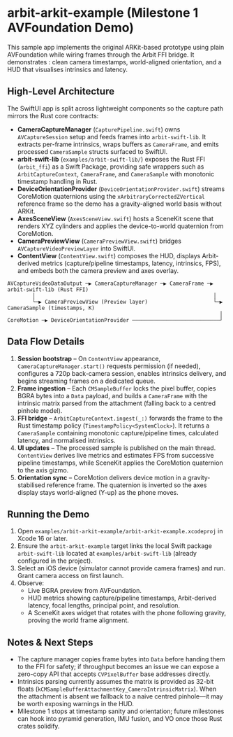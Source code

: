 # arbit-arkit-example (Milestone 1 AVFoundation Demo)

This sample app implements the original ARKit-based prototype using plain AVFoundation while wiring frames through the Arbit FFI bridge. It demonstrates : clean camera timestamps, world-aligned orientation, and a HUD that visualises intrinsics and latency.

## High-Level Architecture

The SwiftUI app is split across lightweight components so the capture path mirrors the Rust core contracts:

- **CameraCaptureManager** (`CapturePipeline.swift`) owns `AVCaptureSession` setup and feeds frames into `arbit-swift-lib`. It extracts per-frame intrinsics, wraps buffers as `CameraFrame`, and emits processed `CameraSample` structs surfaced to SwiftUI.
- **arbit-swift-lib** (`examples/arbit-swift-lib/`) exposes the Rust FFI (`arbit_ffi`) as a Swift Package, providing safe wrappers such as `ArbitCaptureContext`, `CameraFrame`, and `CameraSample` with monotonic timestamp handling in Rust.
- **DeviceOrientationProvider** (`DeviceOrientationProvider.swift`) streams CoreMotion quaternions using the `xArbitraryCorrectedZVertical` reference frame so the demo has a gravity-aligned world basis without ARKit.
- **AxesSceneView** (`AxesSceneView.swift`) hosts a SceneKit scene that renders XYZ cylinders and applies the device-to-world quaternion from CoreMotion.
- **CameraPreviewView** (`CameraPreviewView.swift`) bridges `AVCaptureVideoPreviewLayer` into SwiftUI.
- **ContentView** (`ContentView.swift`) composes the HUD, displays Arbit-derived metrics (capture/pipeline timestamps, latency, intrinsics, FPS), and embeds both the camera preview and axes overlay.

```
AVCaptureVideoDataOutput ─▶ CameraCaptureManager ─▶ CameraFrame ─▶ arbit-swift-lib (Rust FFI)
        │                                                         │
        └─▶ CameraPreviewView (Preview layer)                     └─▶ CameraSample (timestamps, K)
                                                                    │
CoreMotion ─▶ DeviceOrientationProvider ────────────────────────────┘
```

## Data Flow Details

1. **Session bootstrap** – On `ContentView` appearance, `CameraCaptureManager.start()` requests permission (if needed), configures a 720p back-camera session, enables intrinsics delivery, and begins streaming frames on a dedicated queue.
2. **Frame ingestion** – Each `CMSampleBuffer` locks the pixel buffer, copies BGRA bytes into a `Data` payload, and builds a `CameraFrame` with the intrinsic matrix parsed from the attachment (falling back to a centred pinhole model).
3. **FFI bridge** – `ArbitCaptureContext.ingest(_:)` forwards the frame to the Rust timestamp policy (`TimestampPolicy<SystemClock>`). It returns a `CameraSample` containing monotonic capture/pipeline times, calculated latency, and normalised intrinsics.
4. **UI updates** – The processed sample is published on the main thread. `ContentView` derives live metrics and estimates FPS from successive pipeline timestamps, while SceneKit applies the CoreMotion quaternion to the axis gizmo.
5. **Orientation sync** – CoreMotion delivers device motion in a gravity-stabilised reference frame. The quaternion is inverted so the axes display stays world-aligned (Y-up) as the phone moves.

## Running the Demo

1. Open `examples/arbit-arkit-example/arbit-arkit-example.xcodeproj` in Xcode 16 or later.
2. Ensure the `arbit-arkit-example` target links the local Swift package `arbit-swift-lib` located at `examples/arbit-swift-lib` (already configured in the project).
3. Select an iOS device (simulator cannot provide camera frames) and run. Grant camera access on first launch.
4. Observe:
   - Live BGRA preview from AVFoundation.
   - HUD metrics showing capture/pipeline timestamps, Arbit-derived latency, focal lengths, principal point, and resolution.
   - A SceneKit axes widget that rotates with the phone following gravity, proving the world frame alignment.

## Notes & Next Steps

- The capture manager copies frame bytes into `Data` before handing them to the FFI for safety; if throughput becomes an issue we can expose a zero-copy API that accepts `CVPixelBuffer` base addresses directly.
- Intrinsics parsing currently assumes the matrix is provided as 32-bit floats (`kCMSampleBufferAttachmentKey_CameraIntrinsicMatrix`). When the attachment is absent we fallback to a naive centred pinhole—it may be worth exposing warnings in the HUD.
- Milestone 1 stops at timestamp sanity and orientation; future milestones can hook into pyramid generation, IMU fusion, and VO once those Rust crates solidify.
